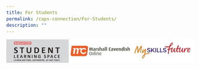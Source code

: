 ```yaml
---
title: For Students
permalink: /caps-connection/For-Students/
description: ""
---
```

<a href="https://vle.learning.moe.edu.sg/login"><img src="/images/SLS.jpeg" 
     style="width:33%;float:left"></a>
		 
<a href="https://vle.learning.moe.edu.sg/login"><img src="/images/MC%20Online.jpeg" 
     style="width:33%;float:left"></a>
		 
<a href="https://vle.learning.moe.edu.sg/login"><img src="/images/My%20SkillsFuture.jpeg" 
     style="width:33%;float:left"></a>